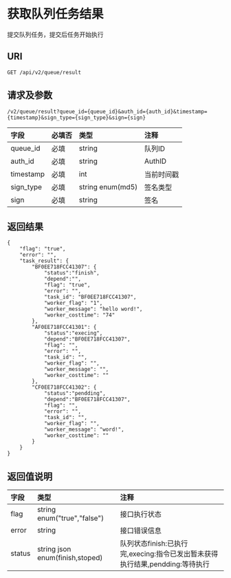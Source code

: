 # 获取队列任务结果

提交队列任务，提交后任务开始执行

## URI

```
GET /api/v2/queue/result
```

## 请求及参数

```
/v2/queue/result?queue_id={queue_id}&auth_id={auth_id}&timestamp={timestamp}&sign_type={sign_type}&sign={sign}
```

| **字段** | **必填否** | **类型** | **注释** |
| :--- | :--- | :--- | :--- |
| queue\_id | 必填 | string | 队列ID |
| auth\_id | 必填 | string | AuthID |
| timestamp | 必填 | int | 当前时间戳 |
| sign\_type | 必填 | string enum\(md5\) | 签名类型 |
| sign | 必填 | string | 签名 |

## 返回结果

```
{
    "flag": "true",
    "error": "",
    "task_result": {
        "BF0EE718FCC41307": {
            "status":"finish",
            "depend":"",
            "flag": "true",
            "error": "",
            "task_id": "BF0EE718FCC41307",
            "worker_flag": "1",
            "worker_message": "hello word!",
            "worker_costtime": "74"
        },
        "AF0EE718FCC41301": {
            "status":"execing",
            "depend":"BF0EE718FCC41307",
            "flag": "",
            "error": "",
            "task_id": "",
            "worker_flag": "",
            "worker_message": "",
            "worker_costtime": ""
        },
        "CF0EE718FCC41302": {
            "status":"pendding",
            "depend":"BF0EE718FCC41307",
            "flag": "",
            "error": "",
            "task_id": "",
            "worker_flag": "",
            "worker_message": "word!",
            "worker_costtime": ""
        }
    }
}
```

## 返回值说明

| **字段** | **类型** | **注释** |
| :--- | :--- | :--- |
| flag | string enum\("true","false"\) | 接口执行状态 |
| error | string | 接口错误信息 |
| status | string json enum\(finish,stoped\) | 队列状态finish:已执行完,execing:指令已发出暂未获得执行结果,pendding:等待执行 |



